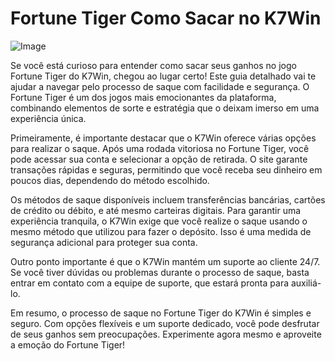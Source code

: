 # Fortune Tiger Como Sacar no K7Win

![Image](https://github.com/user-attachments/assets/b9de9dee-b60e-46a0-9e49-3c6ca594ed6f)

Se você está curioso para entender como sacar seus ganhos no jogo Fortune Tiger do K7Win, chegou ao lugar certo! Este guia detalhado vai te ajudar a navegar pelo processo de saque com facilidade e segurança. O Fortune Tiger é um dos jogos mais emocionantes da plataforma, combinando elementos de sorte e estratégia que o deixam imerso em uma experiência única.

Primeiramente, é importante destacar que o K7Win oferece várias opções para realizar o saque. Após uma rodada vitoriosa no Fortune Tiger, você pode acessar sua conta e selecionar a opção de retirada. O site garante transações rápidas e seguras, permitindo que você receba seu dinheiro em poucos dias, dependendo do método escolhido.

Os métodos de saque disponíveis incluem transferências bancárias, cartões de crédito ou débito, e até mesmo carteiras digitais. Para garantir uma experiência tranquila, o K7Win exige que você realize o saque usando o mesmo método que utilizou para fazer o depósito. Isso é uma medida de segurança adicional para proteger sua conta.

Outro ponto importante é que o K7Win mantém um suporte ao cliente 24/7. Se você tiver dúvidas ou problemas durante o processo de saque, basta entrar em contato com a equipe de suporte, que estará pronta para auxiliá-lo.

Em resumo, o processo de saque no Fortune Tiger do K7Win é simples e seguro. Com opções flexíveis e um suporte dedicado, você pode desfrutar de seus ganhos sem preocupações. Experimente agora mesmo e aproveite a emoção do Fortune Tiger!